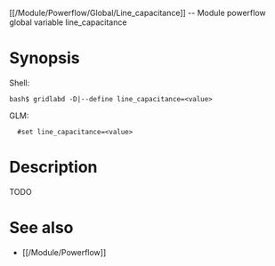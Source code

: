 [[/Module/Powerflow/Global/Line_capacitance]] -- Module powerflow global variable line_capacitance

# Synopsis
Shell:
~~~
bash$ gridlabd -D|--define line_capacitance=<value>
~~~
GLM:
~~~
  #set line_capacitance=<value>
~~~

# Description

TODO

# See also
* [[/Module/Powerflow]]
